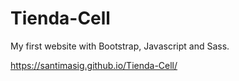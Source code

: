 # Tienda-Cell
My first website with Bootstrap, Javascript and Sass.

https://santimasig.github.io/Tienda-Cell/
